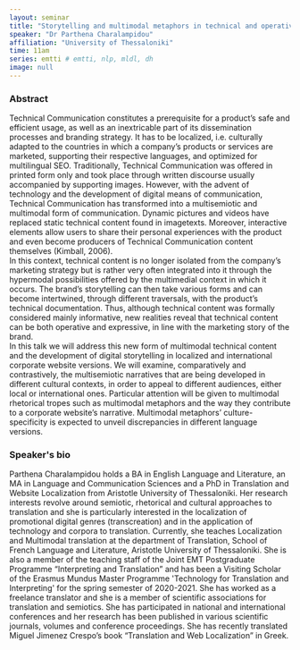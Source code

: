 ```yaml
---
layout: seminar
title: "Storytelling and multimodal metaphors in technical and operative content of multilingual corporate websites"
speaker: "Dr Parthena Charalampidou"
affiliation: "University of Thessaloniki"
time: 11am
series: emtti # emtti, nlp, mldl, dh 
image: null 
---
```


### Abstract

Technical Communication constitutes a prerequisite for a product’s safe and efficient usage, as well as an inextricable part of its dissemination processes and branding strategy. It has to be localized, i.e. culturally adapted to the countries in which a company’s products or services are marketed, supporting their respective languages, and optimized for multilingual SEO. Traditionally, Technical Communication was offered in printed form only and took place through written discourse usually accompanied by supporting images. However, with the advent of technology and the development of digital means of communication, Technical Communication has transformed into a multisemiotic and multimodal form of communication. Dynamic pictures and videos have replaced static technical content found in imagetexts. Moreover, interactive elements allow users to share their personal experiences with the product and even become producers of Technical Communication content themselves (Kimball, 2006).  
In this context, technical content is no longer isolated from the company’s marketing strategy but is rather very often integrated into it through the hypermodal possibilities offered by the multimedial context in which it occurs. The brand’s storytelling can then take various forms and can become intertwined, through different traversals, with the product’s technical documentation. Thus, although technical content was formally considered mainly informative, new realities reveal that technical content can be both operative and expressive, in line with the marketing story of the brand.  
In this talk we will address this new form of multimodal technical content and the development of digital storytelling in localized  and international corporate website versions. We will examine, comparatively and contrastively, the multisemiotic narratives that are being developed in different cultural contexts, in order to appeal to different audiences, either local or international ones. Particular attention will be given to multimodal rhetorical tropes such as multimodal metaphors and the way they contribute to a corporate website’s narrative. Multimodal metaphors’ culture-specificity is expected to unveil discrepancies in different language versions.

### Speaker's bio

Parthena Charalampidou holds a BA in English Language and Literature, an MA in Language and Communication Sciences and a PhD in Translation and Website Localization from Aristotle University of Thessaloniki. Her research interests revolve around semiotic, rhetorical and cultural approaches to translation and she is particularly interested in the localization of promotional digital genres (transcreation) and in the application of technology and corpora to translation. Currently, she teaches Localization and Multimodal translation at the department of Translation, School of French Language and Literature, Aristotle University of Thessaloniki. She is also a member of the teaching staff of the Joint EMT Postgraduate Programme “Interpreting and Translation” and has been a Visiting Scholar of the Erasmus Mundus Master Programme 'Technology for Translation and Interpreting' for the spring semester of 2020-2021. She has worked as a freelance translator and she is a member of scientific associations for translation and semiotics. She has participated in national and international conferences and her research has been published in various scientific journals, volumes and conference proceedings. She has recently translated Miguel Jimenez Crespo’s book “Translation and Web Localization” in Greek.
